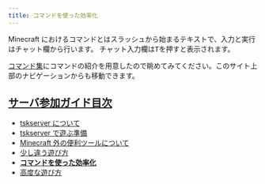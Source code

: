 ```yaml
---
title: コマンドを使った効率化
---
```


Minecraft におけるコマンドとはスラッシュから始まるテキストで、入力と実行はチャット欄から行います。
チャット入力欄は<kbd>T</kbd>を押すと表示されます。

[コマンド集](/commands)にコマンドの紹介を用意したので眺めてみてください。このサイト上部のナビゲーションからも移動できます。


## [サーバ参加ガイド目次](/introduction)
* [tskserver について](/introduction/about)
* [tskserver で遊ぶ準備](/introduction/prepare)
* [Minecraft 外の便利ツールについて](/introduction/tools)
* [少し違う遊び方](/introduction/plugins)
* **[コマンドを使った効率化](/introduction/commands)**
* [高度な遊び方](/introduction/advanced)
